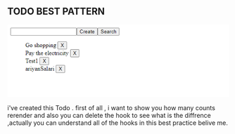 TODO BEST PATTERN 
-----------------------
<img src='/public/todo.png'/>

i've created this Todo .
first of all ,  i want to show you how many counts rerender and also you can delete the hook to see what is the diffrence ,actually you can understand all of the hooks in this best practice belive me.

